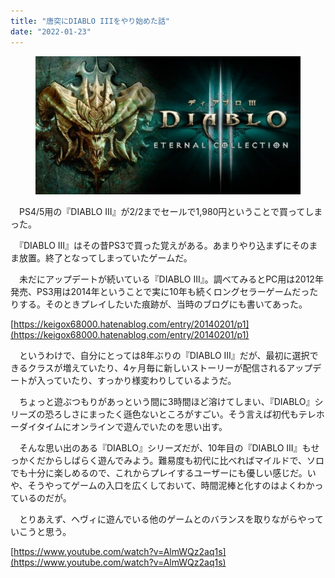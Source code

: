 ```yaml
---
title: "唐突にDIABLO IIIをやり始めた話"
date: "2022-01-23"
---
```


<figure>

![](assets/n0a4fab15de6a_bbfe2b6b4adb894c2ca31426365ac27f.jpeg)

</figure>

　PS4/5用の『DIABLO III』が2/2までセールで1,980円ということで買ってしまった。

　『DIABLO III』はその昔PS3で買った覚えがある。あまりやり込まずにそのまま放置。終了となってしまっていたゲームだ。

　未だにアップデートが続いている『DIABLO III』。調べてみるとPC用は2012年発売、PS3用は2014年ということで実に10年も続くロングセラーゲームだったりする。そのときプレイしたいた痕跡が、当時のブログにも書いてあった。

[https://keigox68000.hatenablog.com/entry/20140201/p1](https://keigox68000.hatenablog.com/entry/20140201/p1)

　というわけで、自分にとっては8年ぶりの『DIABLO III』だが、最初に選択できるクラスが増えていたり、4ヶ月毎に新しいストーリーが配信されるアップデートが入っていたり、すっかり様変わりしているようだ。

　ちょっと遊ぶつもりがあっという間に3時間ほど溶けてしまい、『DIABLO』シリーズの恐ろしさにまったく遜色ないところがすごい。そう言えば初代もテレホーダイタイムにオンラインで遊んでいたのを思い出す。

　そんな思い出のある『DIABLO』シリーズだが、10年目の『DIABLO III』もせっかくだからしばらく遊んでみよう。難易度も初代に比べればマイルドで、ソロでも十分に楽しめるので、これからプレイするユーザーにも優しい感じだ。いや、そうやってゲームの入口を広くしておいて、時間泥棒と化すのはよくわかっているのだが。

　とりあえず、ヘヴィに遊んでいる他のゲームとのバランスを取りながらやっていこうと思う。

[https://www.youtube.com/watch?v=AlmWQz2aq1s](https://www.youtube.com/watch?v=AlmWQz2aq1s)
